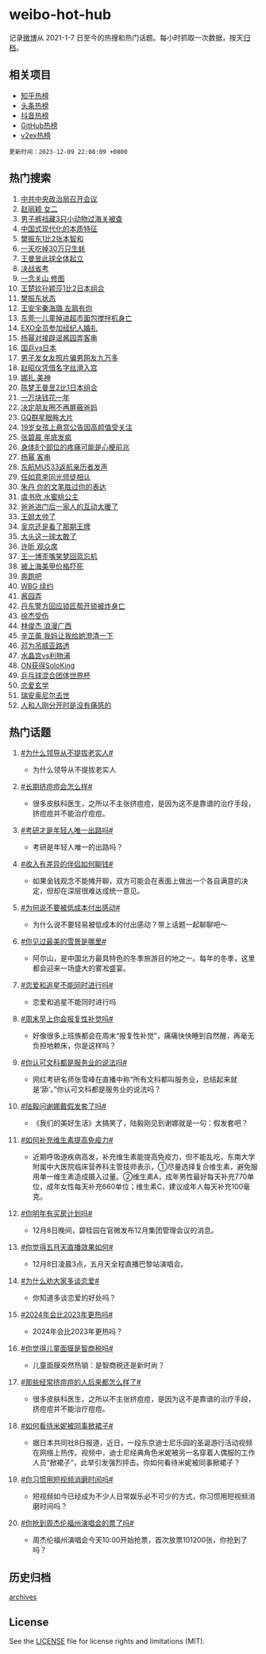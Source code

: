 # weibo-hot-hub

记录[微博](https://www.weibo.com)从 2021-1-7 日至今的热搜和热门话题。每小时抓取一次数据，按天[归档](archives)。

## 相关项目

- [知乎热榜](https://github.com/lonnyzhang423/zhihu-hot-hub)
- [头条热榜](https://github.com/lonnyzhang423/toutiao-hot-hub)
- [抖音热榜](https://github.com/lonnyzhang423/douyin-hot-hub)
- [GitHub热榜](https://github.com/lonnyzhang423/github-hot-hub)
- [v2ex热榜](https://github.com/lonnyzhang423/v2ex-hot-hub)


`更新时间：2023-12-09 22:08:09 +0800`

## 热门搜索

1. [中共中央政治局召开会议](https://m.weibo.cn/search?containerid=100103type%3D1%26t%3D10%26q%3D%23%E4%B8%AD%E5%85%B1%E4%B8%AD%E5%A4%AE%E6%94%BF%E6%B2%BB%E5%B1%80%E5%8F%AC%E5%BC%80%E4%BC%9A%E8%AE%AE%23&stream_entry_id=51&isnewpage=1&extparam=seat%3D1%26filter_type%3Drealtimehot%26q%3D%2523%25E4%25B8%25AD%25E5%2585%25B1%25E4%25B8%25AD%25E5%25A4%25AE%25E6%2594%25BF%25E6%25B2%25BB%25E5%25B1%2580%25E5%258F%25AC%25E5%25BC%2580%25E4%25BC%259A%25E8%25AE%25AE%2523%26c_type%3D51%26dgr%3D0%26pos%3D0%26cate%3D10103%26stream_entry_id%3D51%26display_time%3D1702130887%26pre_seqid%3D1702130887433015738145)
1. [赵丽颖 女二](https://m.weibo.cn/search?containerid=100103type%3D1%26t%3D10%26q%3D%E8%B5%B5%E4%B8%BD%E9%A2%96+%E5%A5%B3%E4%BA%8C&stream_entry_id=31&isnewpage=1&extparam=seat%3D1%26band_rank%3D1%26q%3D%25E8%25B5%25B5%25E4%25B8%25BD%25E9%25A2%2596%2520%25E5%25A5%25B3%25E4%25BA%258C%26flag%3D2%26cate%3D5001%26stream_entry_id%3D31%26realpos%3D1%26filter_type%3Drealtimehot%26dgr%3D0%26lcate%3D5001%26c_type%3D31%26pos%3D0%26display_time%3D1702130887%26pre_seqid%3D1702130887433015738145)
1. [男子裤裆藏3只小动物过海关被查](https://m.weibo.cn/search?containerid=100103type%3D1%26t%3D10%26q%3D%23%E7%94%B7%E5%AD%90%E8%A3%A4%E8%A3%86%E8%97%8F3%E5%8F%AA%E5%B0%8F%E5%8A%A8%E7%89%A9%E8%BF%87%E6%B5%B7%E5%85%B3%E8%A2%AB%E6%9F%A5%23&stream_entry_id=31&isnewpage=1&extparam=seat%3D1%26band_rank%3D2%26q%3D%2523%25E7%2594%25B7%25E5%25AD%2590%25E8%25A3%25A4%25E8%25A3%2586%25E8%2597%258F3%25E5%258F%25AA%25E5%25B0%258F%25E5%258A%25A8%25E7%2589%25A9%25E8%25BF%2587%25E6%25B5%25B7%25E5%2585%25B3%25E8%25A2%25AB%25E6%259F%25A5%2523%26flag%3D2%26cate%3D5001%26stream_entry_id%3D31%26realpos%3D2%26filter_type%3Drealtimehot%26dgr%3D0%26lcate%3D5001%26c_type%3D31%26pos%3D1%26display_time%3D1702130887%26pre_seqid%3D1702130887433015738145)
1. [中国式现代化的本质特征](https://m.weibo.cn/search?containerid=100103type%3D1%26t%3D10%26q%3D%23%E4%B8%AD%E5%9B%BD%E5%BC%8F%E7%8E%B0%E4%BB%A3%E5%8C%96%E7%9A%84%E6%9C%AC%E8%B4%A8%E7%89%B9%E5%BE%81%23&stream_entry_id=31&isnewpage=1&extparam=seat%3D1%26band_rank%3D3%26q%3D%2523%25E4%25B8%25AD%25E5%259B%25BD%25E5%25BC%258F%25E7%258E%25B0%25E4%25BB%25A3%25E5%258C%2596%25E7%259A%2584%25E6%259C%25AC%25E8%25B4%25A8%25E7%2589%25B9%25E5%25BE%2581%2523%26flag%3D1%26cate%3D5001%26stream_entry_id%3D31%26realpos%3D3%26filter_type%3Drealtimehot%26dgr%3D0%26lcate%3D5001%26c_type%3D31%26pos%3D2%26display_time%3D1702130887%26pre_seqid%3D1702130887433015738145)
1. [樊振东1比2张本智和](https://m.weibo.cn/search?containerid=100103type%3D1%26t%3D10%26q%3D%23%E6%A8%8A%E6%8C%AF%E4%B8%9C1%E6%AF%942%E5%BC%A0%E6%9C%AC%E6%99%BA%E5%92%8C%23&stream_entry_id=31&isnewpage=1&extparam=seat%3D1%26band_rank%3D4%26q%3D%2523%25E6%25A8%258A%25E6%258C%25AF%25E4%25B8%259C1%25E6%25AF%25942%25E5%25BC%25A0%25E6%259C%25AC%25E6%2599%25BA%25E5%2592%258C%2523%26flag%3D1%26cate%3D5001%26stream_entry_id%3D31%26realpos%3D4%26filter_type%3Drealtimehot%26dgr%3D0%26lcate%3D5001%26c_type%3D31%26pos%3D3%26display_time%3D1702130887%26pre_seqid%3D1702130887433015738145)
1. [一天吃掉30万只生蚝](https://m.weibo.cn/search?containerid=100103type%3D1%26t%3D10%26q%3D%E4%B8%80%E5%A4%A9%E5%90%83%E6%8E%8930%E4%B8%87%E5%8F%AA%E7%94%9F%E8%9A%9D&stream_entry_id=31&isnewpage=1&extparam=seat%3D1%26band_rank%3D5%26q%3D%25E4%25B8%2580%25E5%25A4%25A9%25E5%2590%2583%25E6%258E%258930%25E4%25B8%2587%25E5%258F%25AA%25E7%2594%259F%25E8%259A%259D%26flag%3D1%26cate%3D5001%26stream_entry_id%3D31%26realpos%3D5%26filter_type%3Drealtimehot%26dgr%3D0%26lcate%3D5001%26c_type%3D31%26pos%3D4%26display_time%3D1702130887%26pre_seqid%3D1702130887433015738145)
1. [王曼昱此球全体起立](https://m.weibo.cn/search?containerid=100103type%3D1%26t%3D10%26q%3D%E7%8E%8B%E6%9B%BC%E6%98%B1%E6%AD%A4%E7%90%83%E5%85%A8%E4%BD%93%E8%B5%B7%E7%AB%8B&stream_entry_id=31&isnewpage=1&extparam=seat%3D1%26band_rank%3D6%26q%3D%25E7%258E%258B%25E6%259B%25BC%25E6%2598%25B1%25E6%25AD%25A4%25E7%2590%2583%25E5%2585%25A8%25E4%25BD%2593%25E8%25B5%25B7%25E7%25AB%258B%26flag%3D1%26cate%3D5001%26stream_entry_id%3D31%26realpos%3D6%26filter_type%3Drealtimehot%26dgr%3D0%26lcate%3D5001%26c_type%3D31%26pos%3D5%26display_time%3D1702130887%26pre_seqid%3D1702130887433015738145)
1. [决战省考](https://m.weibo.cn/search?containerid=100103type%3D1%26t%3D10%26q%3D%23%E5%86%B3%E6%88%98%E7%9C%81%E8%80%83%23&stream_entry_id=31&isnewpage=1&extparam=seat%3D1%26band_rank%3D7%26dgr%3D0%26q%3D%2523%25E5%2586%25B3%25E6%2588%2598%25E7%259C%2581%25E8%2580%2583%2523%26is_ad_pos%3D1%26stream_entry_id%3D31%26adid%3D213773%26cate%3D5001%26pos%3D6%26filter_type%3Drealtimehot%26c_type%3D31%26lcate%3D5001%26display_time%3D1702130887%26pre_seqid%3D1702130887433015738145)
1. [一念关山 修图](https://m.weibo.cn/search?containerid=100103type%3D1%26t%3D10%26q%3D%E4%B8%80%E5%BF%B5%E5%85%B3%E5%B1%B1+%E4%BF%AE%E5%9B%BE&stream_entry_id=31&isnewpage=1&extparam=seat%3D1%26band_rank%3D7%26q%3D%25E4%25B8%2580%25E5%25BF%25B5%25E5%2585%25B3%25E5%25B1%25B1%2520%25E4%25BF%25AE%25E5%259B%25BE%26flag%3D1%26cate%3D5001%26stream_entry_id%3D31%26realpos%3D7%26filter_type%3Drealtimehot%26dgr%3D0%26lcate%3D5001%26c_type%3D31%26pos%3D7%26display_time%3D1702130887%26pre_seqid%3D1702130887433015738145)
1. [王楚钦孙颖莎1比2日本组合](https://m.weibo.cn/search?containerid=100103type%3D1%26t%3D10%26q%3D%23%E7%8E%8B%E6%A5%9A%E9%92%A6%E5%AD%99%E9%A2%96%E8%8E%8E1%E6%AF%942%E6%97%A5%E6%9C%AC%E7%BB%84%E5%90%88%23&stream_entry_id=31&isnewpage=1&extparam=seat%3D1%26band_rank%3D8%26q%3D%2523%25E7%258E%258B%25E6%25A5%259A%25E9%2592%25A6%25E5%25AD%2599%25E9%25A2%2596%25E8%258E%258E1%25E6%25AF%25942%25E6%2597%25A5%25E6%259C%25AC%25E7%25BB%2584%25E5%2590%2588%2523%26flag%3D0%26cate%3D5001%26stream_entry_id%3D31%26realpos%3D8%26filter_type%3Drealtimehot%26dgr%3D0%26lcate%3D5001%26c_type%3D31%26pos%3D8%26display_time%3D1702130887%26pre_seqid%3D1702130887433015738145)
1. [樊振东状态](https://m.weibo.cn/search?containerid=100103type%3D1%26t%3D10%26q%3D%E6%A8%8A%E6%8C%AF%E4%B8%9C%E7%8A%B6%E6%80%81&stream_entry_id=31&isnewpage=1&extparam=seat%3D1%26band_rank%3D9%26q%3D%25E6%25A8%258A%25E6%258C%25AF%25E4%25B8%259C%25E7%258A%25B6%25E6%2580%2581%26flag%3D1%26cate%3D5001%26stream_entry_id%3D31%26realpos%3D9%26filter_type%3Drealtimehot%26dgr%3D0%26lcate%3D5001%26c_type%3D31%26pos%3D9%26display_time%3D1702130887%26pre_seqid%3D1702130887433015738145)
1. [王安宇秦海璐 左肩有你](https://m.weibo.cn/search?containerid=100103type%3D1%26t%3D10%26q%3D%E7%8E%8B%E5%AE%89%E5%AE%87%E7%A7%A6%E6%B5%B7%E7%92%90+%E5%B7%A6%E8%82%A9%E6%9C%89%E4%BD%A0&stream_entry_id=31&isnewpage=1&extparam=seat%3D1%26band_rank%3D10%26q%3D%25E7%258E%258B%25E5%25AE%2589%25E5%25AE%2587%25E7%25A7%25A6%25E6%25B5%25B7%25E7%2592%2590%2520%25E5%25B7%25A6%25E8%2582%25A9%25E6%259C%2589%25E4%25BD%25A0%26flag%3D1%26cate%3D5001%26stream_entry_id%3D31%26realpos%3D10%26filter_type%3Drealtimehot%26dgr%3D0%26lcate%3D5001%26c_type%3D31%26pos%3D10%26display_time%3D1702130887%26pre_seqid%3D1702130887433015738145)
1. [东莞一儿童掉进超市面包搅拌机身亡](https://m.weibo.cn/search?containerid=100103type%3D1%26t%3D10%26q%3D%23%E4%B8%9C%E8%8E%9E%E4%B8%80%E5%84%BF%E7%AB%A5%E6%8E%89%E8%BF%9B%E8%B6%85%E5%B8%82%E9%9D%A2%E5%8C%85%E6%90%85%E6%8B%8C%E6%9C%BA%E8%BA%AB%E4%BA%A1%23&stream_entry_id=31&isnewpage=1&extparam=seat%3D1%26band_rank%3D11%26q%3D%2523%25E4%25B8%259C%25E8%258E%259E%25E4%25B8%2580%25E5%2584%25BF%25E7%25AB%25A5%25E6%258E%2589%25E8%25BF%259B%25E8%25B6%2585%25E5%25B8%2582%25E9%259D%25A2%25E5%258C%2585%25E6%2590%2585%25E6%258B%258C%25E6%259C%25BA%25E8%25BA%25AB%25E4%25BA%25A1%2523%26flag%3D0%26cate%3D5001%26stream_entry_id%3D31%26realpos%3D11%26filter_type%3Drealtimehot%26dgr%3D0%26lcate%3D5001%26c_type%3D31%26pos%3D11%26display_time%3D1702130887%26pre_seqid%3D1702130887433015738145)
1. [EXO全员参加经纪人婚礼](https://m.weibo.cn/search?containerid=100103type%3D1%26t%3D10%26q%3D%23EXO%E5%85%A8%E5%91%98%E5%8F%82%E5%8A%A0%E7%BB%8F%E7%BA%AA%E4%BA%BA%E5%A9%9A%E7%A4%BC%23&stream_entry_id=31&isnewpage=1&extparam=seat%3D1%26band_rank%3D12%26q%3D%2523EXO%25E5%2585%25A8%25E5%2591%2598%25E5%258F%2582%25E5%258A%25A0%25E7%25BB%258F%25E7%25BA%25AA%25E4%25BA%25BA%25E5%25A9%259A%25E7%25A4%25BC%2523%26flag%3D0%26cate%3D5001%26stream_entry_id%3D31%26realpos%3D12%26filter_type%3Drealtimehot%26dgr%3D0%26lcate%3D5001%26c_type%3D31%26pos%3D12%26display_time%3D1702130887%26pre_seqid%3D1702130887433015738145)
1. [杨幂对接辟谣酱园弄客串](https://m.weibo.cn/search?containerid=100103type%3D1%26t%3D10%26q%3D%23%E6%9D%A8%E5%B9%82%E5%AF%B9%E6%8E%A5%E8%BE%9F%E8%B0%A3%E9%85%B1%E5%9B%AD%E5%BC%84%E5%AE%A2%E4%B8%B2%23&stream_entry_id=31&isnewpage=1&extparam=seat%3D1%26band_rank%3D13%26q%3D%2523%25E6%259D%25A8%25E5%25B9%2582%25E5%25AF%25B9%25E6%258E%25A5%25E8%25BE%259F%25E8%25B0%25A3%25E9%2585%25B1%25E5%259B%25AD%25E5%25BC%2584%25E5%25AE%25A2%25E4%25B8%25B2%2523%26flag%3D1%26cate%3D5001%26stream_entry_id%3D31%26realpos%3D13%26filter_type%3Drealtimehot%26dgr%3D0%26lcate%3D5001%26c_type%3D31%26pos%3D13%26display_time%3D1702130887%26pre_seqid%3D1702130887433015738145)
1. [国乒vs日本](https://m.weibo.cn/search?containerid=100103type%3D1%26t%3D10%26q%3D%23%E5%9B%BD%E4%B9%92vs%E6%97%A5%E6%9C%AC%23&stream_entry_id=31&isnewpage=1&extparam=seat%3D1%26band_rank%3D14%26q%3D%2523%25E5%259B%25BD%25E4%25B9%2592vs%25E6%2597%25A5%25E6%259C%25AC%2523%26flag%3D0%26cate%3D5001%26stream_entry_id%3D31%26realpos%3D14%26filter_type%3Drealtimehot%26dgr%3D0%26lcate%3D5001%26c_type%3D31%26pos%3D14%26display_time%3D1702130887%26pre_seqid%3D1702130887433015738145)
1. [男子发女友照片骗男网友九万多](https://m.weibo.cn/search?containerid=100103type%3D1%26t%3D10%26q%3D%23%E7%94%B7%E5%AD%90%E5%8F%91%E5%A5%B3%E5%8F%8B%E7%85%A7%E7%89%87%E9%AA%97%E7%94%B7%E7%BD%91%E5%8F%8B%E4%B9%9D%E4%B8%87%E5%A4%9A%23&stream_entry_id=31&isnewpage=1&extparam=seat%3D1%26band_rank%3D15%26q%3D%2523%25E7%2594%25B7%25E5%25AD%2590%25E5%258F%2591%25E5%25A5%25B3%25E5%258F%258B%25E7%2585%25A7%25E7%2589%2587%25E9%25AA%2597%25E7%2594%25B7%25E7%25BD%2591%25E5%258F%258B%25E4%25B9%259D%25E4%25B8%2587%25E5%25A4%259A%2523%26flag%3D1%26cate%3D5001%26stream_entry_id%3D31%26realpos%3D15%26filter_type%3Drealtimehot%26dgr%3D0%26lcate%3D5001%26c_type%3D31%26pos%3D15%26display_time%3D1702130887%26pre_seqid%3D1702130887433015738145)
1. [赵昭仪凭借名字丝滑入宫](https://m.weibo.cn/search?containerid=100103type%3D1%26t%3D10%26q%3D%E8%B5%B5%E6%98%AD%E4%BB%AA%E5%87%AD%E5%80%9F%E5%90%8D%E5%AD%97%E4%B8%9D%E6%BB%91%E5%85%A5%E5%AE%AB&stream_entry_id=31&isnewpage=1&extparam=seat%3D1%26band_rank%3D16%26q%3D%25E8%25B5%25B5%25E6%2598%25AD%25E4%25BB%25AA%25E5%2587%25AD%25E5%2580%259F%25E5%2590%258D%25E5%25AD%2597%25E4%25B8%259D%25E6%25BB%2591%25E5%2585%25A5%25E5%25AE%25AB%26flag%3D1%26cate%3D5001%26stream_entry_id%3D31%26realpos%3D16%26filter_type%3Drealtimehot%26dgr%3D0%26lcate%3D5001%26c_type%3D31%26pos%3D16%26display_time%3D1702130887%26pre_seqid%3D1702130887433015738145)
1. [娜扎 美神](https://m.weibo.cn/search?containerid=100103type%3D1%26t%3D10%26q%3D%E5%A8%9C%E6%89%8E+%E7%BE%8E%E7%A5%9E&stream_entry_id=31&isnewpage=1&extparam=seat%3D1%26band_rank%3D17%26q%3D%25E5%25A8%259C%25E6%2589%258E%2520%25E7%25BE%258E%25E7%25A5%259E%26flag%3D0%26cate%3D5001%26stream_entry_id%3D31%26realpos%3D17%26filter_type%3Drealtimehot%26dgr%3D0%26lcate%3D5001%26c_type%3D31%26pos%3D17%26display_time%3D1702130887%26pre_seqid%3D1702130887433015738145)
1. [陈梦王曼昱2比1日本组合](https://m.weibo.cn/search?containerid=100103type%3D1%26t%3D10%26q%3D%23%E9%99%88%E6%A2%A6%E7%8E%8B%E6%9B%BC%E6%98%B12%E6%AF%941%E6%97%A5%E6%9C%AC%E7%BB%84%E5%90%88%23&stream_entry_id=31&isnewpage=1&extparam=seat%3D1%26band_rank%3D18%26q%3D%2523%25E9%2599%2588%25E6%25A2%25A6%25E7%258E%258B%25E6%259B%25BC%25E6%2598%25B12%25E6%25AF%25941%25E6%2597%25A5%25E6%259C%25AC%25E7%25BB%2584%25E5%2590%2588%2523%26flag%3D1%26cate%3D5001%26stream_entry_id%3D31%26realpos%3D18%26filter_type%3Drealtimehot%26dgr%3D0%26lcate%3D5001%26c_type%3D31%26pos%3D18%26display_time%3D1702130887%26pre_seqid%3D1702130887433015738145)
1. [一万块钱花一年](https://m.weibo.cn/search?containerid=100103type%3D1%26t%3D10%26q%3D%E4%B8%80%E4%B8%87%E5%9D%97%E9%92%B1%E8%8A%B1%E4%B8%80%E5%B9%B4&stream_entry_id=31&isnewpage=1&extparam=seat%3D1%26band_rank%3D19%26q%3D%25E4%25B8%2580%25E4%25B8%2587%25E5%259D%2597%25E9%2592%25B1%25E8%258A%25B1%25E4%25B8%2580%25E5%25B9%25B4%26flag%3D0%26cate%3D5001%26stream_entry_id%3D31%26realpos%3D19%26filter_type%3Drealtimehot%26dgr%3D0%26lcate%3D5001%26c_type%3D31%26pos%3D19%26display_time%3D1702130887%26pre_seqid%3D1702130887433015738145)
1. [决定朋友圈不再屏蔽爸妈](https://m.weibo.cn/search?containerid=100103type%3D1%26t%3D10%26q%3D%E5%86%B3%E5%AE%9A%E6%9C%8B%E5%8F%8B%E5%9C%88%E4%B8%8D%E5%86%8D%E5%B1%8F%E8%94%BD%E7%88%B8%E5%A6%88&stream_entry_id=31&isnewpage=1&extparam=seat%3D1%26band_rank%3D20%26q%3D%25E5%2586%25B3%25E5%25AE%259A%25E6%259C%258B%25E5%258F%258B%25E5%259C%2588%25E4%25B8%258D%25E5%2586%258D%25E5%25B1%258F%25E8%2594%25BD%25E7%2588%25B8%25E5%25A6%2588%26flag%3D0%26cate%3D5001%26stream_entry_id%3D31%26realpos%3D20%26filter_type%3Drealtimehot%26dgr%3D0%26lcate%3D5001%26c_type%3D31%26pos%3D20%26display_time%3D1702130887%26pre_seqid%3D1702130887433015738145)
1. [GQ群星眼眸大片](https://m.weibo.cn/search?containerid=100103type%3D1%26t%3D10%26q%3D%23GQ%E7%BE%A4%E6%98%9F%E7%9C%BC%E7%9C%B8%E5%A4%A7%E7%89%87%23&stream_entry_id=31&isnewpage=1&extparam=seat%3D1%26band_rank%3D21%26q%3D%2523GQ%25E7%25BE%25A4%25E6%2598%259F%25E7%259C%25BC%25E7%259C%25B8%25E5%25A4%25A7%25E7%2589%2587%2523%26flag%3D0%26adid%3D213888%26cate%3D5001%26stream_entry_id%3D31%26realpos%3D21%26filter_type%3Drealtimehot%26dgr%3D0%26lcate%3D5001%26c_type%3D31%26pos%3D21%26display_time%3D1702130887%26pre_seqid%3D1702130887433015738145)
1. [19岁女孩上悬赏公告因高颜值受关注](https://m.weibo.cn/search?containerid=100103type%3D1%26t%3D10%26q%3D%2319%E5%B2%81%E5%A5%B3%E5%AD%A9%E4%B8%8A%E6%82%AC%E8%B5%8F%E5%85%AC%E5%91%8A%E5%9B%A0%E9%AB%98%E9%A2%9C%E5%80%BC%E5%8F%97%E5%85%B3%E6%B3%A8%23&stream_entry_id=31&isnewpage=1&extparam=seat%3D1%26band_rank%3D22%26q%3D%252319%25E5%25B2%2581%25E5%25A5%25B3%25E5%25AD%25A9%25E4%25B8%258A%25E6%2582%25AC%25E8%25B5%258F%25E5%2585%25AC%25E5%2591%258A%25E5%259B%25A0%25E9%25AB%2598%25E9%25A2%259C%25E5%2580%25BC%25E5%258F%2597%25E5%2585%25B3%25E6%25B3%25A8%2523%26flag%3D0%26cate%3D5001%26stream_entry_id%3D31%26realpos%3D22%26filter_type%3Drealtimehot%26dgr%3D0%26lcate%3D5001%26c_type%3D31%26pos%3D22%26display_time%3D1702130887%26pre_seqid%3D1702130887433015738145)
1. [张碧晨 年底发疯](https://m.weibo.cn/search?containerid=100103type%3D1%26t%3D10%26q%3D%E5%BC%A0%E7%A2%A7%E6%99%A8+%E5%B9%B4%E5%BA%95%E5%8F%91%E7%96%AF&stream_entry_id=31&isnewpage=1&extparam=seat%3D1%26band_rank%3D23%26q%3D%25E5%25BC%25A0%25E7%25A2%25A7%25E6%2599%25A8%2520%25E5%25B9%25B4%25E5%25BA%2595%25E5%258F%2591%25E7%2596%25AF%26flag%3D0%26cate%3D5001%26stream_entry_id%3D31%26realpos%3D23%26filter_type%3Drealtimehot%26dgr%3D0%26lcate%3D5001%26c_type%3D31%26pos%3D23%26display_time%3D1702130887%26pre_seqid%3D1702130887433015738145)
1. [身体8个部位的疼痛可能是心梗前兆](https://m.weibo.cn/search?containerid=100103type%3D1%26t%3D10%26q%3D%23%E8%BA%AB%E4%BD%938%E4%B8%AA%E9%83%A8%E4%BD%8D%E7%9A%84%E7%96%BC%E7%97%9B%E5%8F%AF%E8%83%BD%E6%98%AF%E5%BF%83%E6%A2%97%E5%89%8D%E5%85%86%23&stream_entry_id=31&isnewpage=1&extparam=seat%3D1%26band_rank%3D24%26q%3D%2523%25E8%25BA%25AB%25E4%25BD%25938%25E4%25B8%25AA%25E9%2583%25A8%25E4%25BD%258D%25E7%259A%2584%25E7%2596%25BC%25E7%2597%259B%25E5%258F%25AF%25E8%2583%25BD%25E6%2598%25AF%25E5%25BF%2583%25E6%25A2%2597%25E5%2589%258D%25E5%2585%2586%2523%26flag%3D0%26cate%3D5001%26stream_entry_id%3D31%26realpos%3D24%26filter_type%3Drealtimehot%26dgr%3D0%26lcate%3D5001%26c_type%3D31%26pos%3D24%26display_time%3D1702130887%26pre_seqid%3D1702130887433015738145)
1. [杨幂 客串](https://m.weibo.cn/search?containerid=100103type%3D1%26t%3D10%26q%3D%E6%9D%A8%E5%B9%82+%E5%AE%A2%E4%B8%B2&stream_entry_id=31&isnewpage=1&extparam=seat%3D1%26band_rank%3D25%26q%3D%25E6%259D%25A8%25E5%25B9%2582%2520%25E5%25AE%25A2%25E4%25B8%25B2%26flag%3D0%26cate%3D5001%26stream_entry_id%3D31%26realpos%3D25%26filter_type%3Drealtimehot%26dgr%3D0%26lcate%3D5001%26c_type%3D31%26pos%3D25%26display_time%3D1702130887%26pre_seqid%3D1702130887433015738145)
1. [东航MU533返航亲历者发声](https://m.weibo.cn/search?containerid=100103type%3D1%26t%3D10%26q%3D%23%E4%B8%9C%E8%88%AAMU533%E8%BF%94%E8%88%AA%E4%BA%B2%E5%8E%86%E8%80%85%E5%8F%91%E5%A3%B0%23&stream_entry_id=31&isnewpage=1&extparam=seat%3D1%26band_rank%3D26%26q%3D%2523%25E4%25B8%259C%25E8%2588%25AAMU533%25E8%25BF%2594%25E8%2588%25AA%25E4%25BA%25B2%25E5%258E%2586%25E8%2580%2585%25E5%258F%2591%25E5%25A3%25B0%2523%26flag%3D0%26cate%3D5001%26stream_entry_id%3D31%26realpos%3D26%26filter_type%3Drealtimehot%26dgr%3D0%26lcate%3D5001%26c_type%3D31%26pos%3D26%26display_time%3D1702130887%26pre_seqid%3D1702130887433015738145)
1. [任如意李同光师徒相认](https://m.weibo.cn/search?containerid=100103type%3D1%26t%3D10%26q%3D%23%E4%BB%BB%E5%A6%82%E6%84%8F%E6%9D%8E%E5%90%8C%E5%85%89%E5%B8%88%E5%BE%92%E7%9B%B8%E8%AE%A4%23&stream_entry_id=31&isnewpage=1&extparam=seat%3D1%26band_rank%3D27%26q%3D%2523%25E4%25BB%25BB%25E5%25A6%2582%25E6%2584%258F%25E6%259D%258E%25E5%2590%258C%25E5%2585%2589%25E5%25B8%2588%25E5%25BE%2592%25E7%259B%25B8%25E8%25AE%25A4%2523%26flag%3D1%26cate%3D5001%26stream_entry_id%3D31%26realpos%3D27%26filter_type%3Drealtimehot%26dgr%3D0%26lcate%3D5001%26c_type%3D31%26pos%3D27%26display_time%3D1702130887%26pre_seqid%3D1702130887433015738145)
1. [朱丹 你的文笔胜过你的表达](https://m.weibo.cn/search?containerid=100103type%3D1%26t%3D10%26q%3D%E6%9C%B1%E4%B8%B9+%E4%BD%A0%E7%9A%84%E6%96%87%E7%AC%94%E8%83%9C%E8%BF%87%E4%BD%A0%E7%9A%84%E8%A1%A8%E8%BE%BE&stream_entry_id=31&isnewpage=1&extparam=seat%3D1%26band_rank%3D28%26q%3D%25E6%259C%25B1%25E4%25B8%25B9%2520%25E4%25BD%25A0%25E7%259A%2584%25E6%2596%2587%25E7%25AC%2594%25E8%2583%259C%25E8%25BF%2587%25E4%25BD%25A0%25E7%259A%2584%25E8%25A1%25A8%25E8%25BE%25BE%26flag%3D0%26cate%3D5001%26stream_entry_id%3D31%26realpos%3D28%26filter_type%3Drealtimehot%26dgr%3D0%26lcate%3D5001%26c_type%3D31%26pos%3D28%26display_time%3D1702130887%26pre_seqid%3D1702130887433015738145)
1. [虞书欣 水蜜桃公主](https://m.weibo.cn/search?containerid=100103type%3D1%26t%3D10%26q%3D%E8%99%9E%E4%B9%A6%E6%AC%A3+%E6%B0%B4%E8%9C%9C%E6%A1%83%E5%85%AC%E4%B8%BB&stream_entry_id=31&isnewpage=1&extparam=seat%3D1%26band_rank%3D29%26q%3D%25E8%2599%259E%25E4%25B9%25A6%25E6%25AC%25A3%2520%25E6%25B0%25B4%25E8%259C%259C%25E6%25A1%2583%25E5%2585%25AC%25E4%25B8%25BB%26flag%3D1%26cate%3D5001%26stream_entry_id%3D31%26realpos%3D29%26filter_type%3Drealtimehot%26dgr%3D0%26lcate%3D5001%26c_type%3D31%26pos%3D29%26display_time%3D1702130887%26pre_seqid%3D1702130887433015738145)
1. [爸爸进门后一家人的互动太暖了](https://m.weibo.cn/search?containerid=100103type%3D1%26t%3D10%26q%3D%23%E7%88%B8%E7%88%B8%E8%BF%9B%E9%97%A8%E5%90%8E%E4%B8%80%E5%AE%B6%E4%BA%BA%E7%9A%84%E4%BA%92%E5%8A%A8%E5%A4%AA%E6%9A%96%E4%BA%86%23&stream_entry_id=31&isnewpage=1&extparam=seat%3D1%26band_rank%3D30%26q%3D%2523%25E7%2588%25B8%25E7%2588%25B8%25E8%25BF%259B%25E9%2597%25A8%25E5%2590%258E%25E4%25B8%2580%25E5%25AE%25B6%25E4%25BA%25BA%25E7%259A%2584%25E4%25BA%2592%25E5%258A%25A8%25E5%25A4%25AA%25E6%259A%2596%25E4%25BA%2586%2523%26flag%3D32768%26cate%3D5001%26stream_entry_id%3D31%26realpos%3D30%26filter_type%3Drealtimehot%26dgr%3D0%26lcate%3D5001%26c_type%3D31%26pos%3D30%26display_time%3D1702130887%26pre_seqid%3D1702130887433015738145)
1. [王姐太帅了](https://m.weibo.cn/search?containerid=100103type%3D1%26t%3D10%26q%3D%E7%8E%8B%E5%A7%90%E5%A4%AA%E5%B8%85%E4%BA%86&stream_entry_id=31&isnewpage=1&extparam=seat%3D1%26band_rank%3D31%26q%3D%25E7%258E%258B%25E5%25A7%2590%25E5%25A4%25AA%25E5%25B8%2585%25E4%25BA%2586%26flag%3D1%26cate%3D5001%26stream_entry_id%3D31%26realpos%3D31%26filter_type%3Drealtimehot%26dgr%3D0%26lcate%3D5001%26c_type%3D31%26pos%3D31%26display_time%3D1702130887%26pre_seqid%3D1702130887433015738145)
1. [吴京还是看了那期王牌](https://m.weibo.cn/search?containerid=100103type%3D1%26t%3D10%26q%3D%23%E5%90%B4%E4%BA%AC%E8%BF%98%E6%98%AF%E7%9C%8B%E4%BA%86%E9%82%A3%E6%9C%9F%E7%8E%8B%E7%89%8C%23&stream_entry_id=31&isnewpage=1&extparam=seat%3D1%26band_rank%3D32%26q%3D%2523%25E5%2590%25B4%25E4%25BA%25AC%25E8%25BF%2598%25E6%2598%25AF%25E7%259C%258B%25E4%25BA%2586%25E9%2582%25A3%25E6%259C%259F%25E7%258E%258B%25E7%2589%258C%2523%26flag%3D1%26cate%3D5001%26stream_entry_id%3D31%26realpos%3D32%26filter_type%3Drealtimehot%26dgr%3D0%26lcate%3D5001%26c_type%3D31%26pos%3D32%26display_time%3D1702130887%26pre_seqid%3D1702130887433015738145)
1. [大头这一球太敢了](https://m.weibo.cn/search?containerid=100103type%3D1%26t%3D10%26q%3D%E5%A4%A7%E5%A4%B4%E8%BF%99%E4%B8%80%E7%90%83%E5%A4%AA%E6%95%A2%E4%BA%86&stream_entry_id=31&isnewpage=1&extparam=seat%3D1%26band_rank%3D33%26q%3D%25E5%25A4%25A7%25E5%25A4%25B4%25E8%25BF%2599%25E4%25B8%2580%25E7%2590%2583%25E5%25A4%25AA%25E6%2595%25A2%25E4%25BA%2586%26flag%3D1%26cate%3D5001%26stream_entry_id%3D31%26realpos%3D33%26filter_type%3Drealtimehot%26dgr%3D0%26lcate%3D5001%26c_type%3D31%26pos%3D33%26display_time%3D1702130887%26pre_seqid%3D1702130887433015738145)
1. [许昕 观众席](https://m.weibo.cn/search?containerid=100103type%3D1%26t%3D10%26q%3D%E8%AE%B8%E6%98%95+%E8%A7%82%E4%BC%97%E5%B8%AD&stream_entry_id=31&isnewpage=1&extparam=seat%3D1%26band_rank%3D34%26q%3D%25E8%25AE%25B8%25E6%2598%2595%2520%25E8%25A7%2582%25E4%25BC%2597%25E5%25B8%25AD%26flag%3D1%26cate%3D5001%26stream_entry_id%3D31%26realpos%3D34%26filter_type%3Drealtimehot%26dgr%3D0%26lcate%3D5001%26c_type%3D31%26pos%3D34%26display_time%3D1702130887%26pre_seqid%3D1702130887433015738145)
1. [王一博歪嘴笑梦回蓝忘机](https://m.weibo.cn/search?containerid=100103type%3D1%26t%3D10%26q%3D%23%E7%8E%8B%E4%B8%80%E5%8D%9A%E6%AD%AA%E5%98%B4%E7%AC%91%E6%A2%A6%E5%9B%9E%E8%93%9D%E5%BF%98%E6%9C%BA%23&stream_entry_id=31&isnewpage=1&extparam=seat%3D1%26band_rank%3D35%26q%3D%2523%25E7%258E%258B%25E4%25B8%2580%25E5%258D%259A%25E6%25AD%25AA%25E5%2598%25B4%25E7%25AC%2591%25E6%25A2%25A6%25E5%259B%259E%25E8%2593%259D%25E5%25BF%2598%25E6%259C%25BA%2523%26flag%3D0%26cate%3D5001%26stream_entry_id%3D31%26realpos%3D35%26filter_type%3Drealtimehot%26dgr%3D0%26lcate%3D5001%26c_type%3D31%26pos%3D35%26display_time%3D1702130887%26pre_seqid%3D1702130887433015738145)
1. [被上海美甲价格吓死](https://m.weibo.cn/search?containerid=100103type%3D1%26t%3D10%26q%3D%E8%A2%AB%E4%B8%8A%E6%B5%B7%E7%BE%8E%E7%94%B2%E4%BB%B7%E6%A0%BC%E5%90%93%E6%AD%BB&stream_entry_id=31&isnewpage=1&extparam=seat%3D1%26band_rank%3D36%26q%3D%25E8%25A2%25AB%25E4%25B8%258A%25E6%25B5%25B7%25E7%25BE%258E%25E7%2594%25B2%25E4%25BB%25B7%25E6%25A0%25BC%25E5%2590%2593%25E6%25AD%25BB%26flag%3D0%26cate%3D5001%26stream_entry_id%3D31%26realpos%3D36%26filter_type%3Drealtimehot%26dgr%3D0%26lcate%3D5001%26c_type%3D31%26pos%3D36%26display_time%3D1702130887%26pre_seqid%3D1702130887433015738145)
1. [奔跑吧](https://m.weibo.cn/search?containerid=100103type%3D1%26t%3D10%26q%3D%E5%A5%94%E8%B7%91%E5%90%A7&stream_entry_id=31&isnewpage=1&extparam=seat%3D1%26band_rank%3D37%26q%3D%25E5%25A5%2594%25E8%25B7%2591%25E5%2590%25A7%26flag%3D1%26cate%3D5001%26stream_entry_id%3D31%26realpos%3D37%26filter_type%3Drealtimehot%26dgr%3D0%26lcate%3D5001%26c_type%3D31%26pos%3D37%26display_time%3D1702130887%26pre_seqid%3D1702130887433015738145)
1. [WBG 续约](https://m.weibo.cn/search?containerid=100103type%3D1%26t%3D10%26q%3DWBG+%E7%BB%AD%E7%BA%A6&stream_entry_id=31&isnewpage=1&extparam=seat%3D1%26band_rank%3D38%26q%3DWBG%2520%25E7%25BB%25AD%25E7%25BA%25A6%26flag%3D0%26cate%3D5001%26stream_entry_id%3D31%26realpos%3D38%26filter_type%3Drealtimehot%26dgr%3D0%26lcate%3D5001%26c_type%3D31%26pos%3D38%26display_time%3D1702130887%26pre_seqid%3D1702130887433015738145)
1. [酱园弄](https://m.weibo.cn/search?containerid=100103type%3D1%26t%3D10%26q%3D%E9%85%B1%E5%9B%AD%E5%BC%84&stream_entry_id=31&isnewpage=1&extparam=seat%3D1%26band_rank%3D39%26q%3D%25E9%2585%25B1%25E5%259B%25AD%25E5%25BC%2584%26flag%3D0%26cate%3D5001%26stream_entry_id%3D31%26realpos%3D39%26filter_type%3Drealtimehot%26dgr%3D0%26lcate%3D5001%26c_type%3D31%26pos%3D39%26display_time%3D1702130887%26pre_seqid%3D1702130887433015738145)
1. [丹东警方回应锁匠帮开锁被炸身亡](https://m.weibo.cn/search?containerid=100103type%3D1%26t%3D10%26q%3D%23%E4%B8%B9%E4%B8%9C%E8%AD%A6%E6%96%B9%E5%9B%9E%E5%BA%94%E9%94%81%E5%8C%A0%E5%B8%AE%E5%BC%80%E9%94%81%E8%A2%AB%E7%82%B8%E8%BA%AB%E4%BA%A1%23&stream_entry_id=31&isnewpage=1&extparam=seat%3D1%26band_rank%3D40%26q%3D%2523%25E4%25B8%25B9%25E4%25B8%259C%25E8%25AD%25A6%25E6%2596%25B9%25E5%259B%259E%25E5%25BA%2594%25E9%2594%2581%25E5%258C%25A0%25E5%25B8%25AE%25E5%25BC%2580%25E9%2594%2581%25E8%25A2%25AB%25E7%2582%25B8%25E8%25BA%25AB%25E4%25BA%25A1%2523%26flag%3D0%26cate%3D5001%26stream_entry_id%3D31%26realpos%3D40%26filter_type%3Drealtimehot%26dgr%3D0%26lcate%3D5001%26c_type%3D31%26pos%3D40%26display_time%3D1702130887%26pre_seqid%3D1702130887433015738145)
1. [徐杰受伤](https://m.weibo.cn/search?containerid=100103type%3D1%26t%3D10%26q%3D%23%E5%BE%90%E6%9D%B0%E5%8F%97%E4%BC%A4%23&stream_entry_id=31&isnewpage=1&extparam=seat%3D1%26band_rank%3D41%26q%3D%2523%25E5%25BE%2590%25E6%259D%25B0%25E5%258F%2597%25E4%25BC%25A4%2523%26flag%3D1%26cate%3D5001%26stream_entry_id%3D31%26realpos%3D41%26filter_type%3Drealtimehot%26dgr%3D0%26lcate%3D5001%26c_type%3D31%26pos%3D41%26display_time%3D1702130887%26pre_seqid%3D1702130887433015738145)
1. [林俊杰 浪漫广西](https://m.weibo.cn/search?containerid=100103type%3D1%26t%3D10%26q%3D%E6%9E%97%E4%BF%8A%E6%9D%B0+%E6%B5%AA%E6%BC%AB%E5%B9%BF%E8%A5%BF&stream_entry_id=31&isnewpage=1&extparam=seat%3D1%26band_rank%3D42%26q%3D%25E6%259E%2597%25E4%25BF%258A%25E6%259D%25B0%2520%25E6%25B5%25AA%25E6%25BC%25AB%25E5%25B9%25BF%25E8%25A5%25BF%26flag%3D0%26cate%3D5001%26stream_entry_id%3D31%26realpos%3D42%26filter_type%3Drealtimehot%26dgr%3D0%26lcate%3D5001%26c_type%3D31%26pos%3D42%26display_time%3D1702130887%26pre_seqid%3D1702130887433015738145)
1. [辛芷蕾 我妈让我给她澄清一下](https://m.weibo.cn/search?containerid=100103type%3D1%26t%3D10%26q%3D%E8%BE%9B%E8%8A%B7%E8%95%BE+%E6%88%91%E5%A6%88%E8%AE%A9%E6%88%91%E7%BB%99%E5%A5%B9%E6%BE%84%E6%B8%85%E4%B8%80%E4%B8%8B&stream_entry_id=31&isnewpage=1&extparam=seat%3D1%26band_rank%3D43%26q%3D%25E8%25BE%259B%25E8%258A%25B7%25E8%2595%25BE%2520%25E6%2588%2591%25E5%25A6%2588%25E8%25AE%25A9%25E6%2588%2591%25E7%25BB%2599%25E5%25A5%25B9%25E6%25BE%2584%25E6%25B8%2585%25E4%25B8%2580%25E4%25B8%258B%26flag%3D0%26cate%3D5001%26stream_entry_id%3D31%26realpos%3D43%26filter_type%3Drealtimehot%26dgr%3D0%26lcate%3D5001%26c_type%3D31%26pos%3D43%26display_time%3D1702130887%26pre_seqid%3D1702130887433015738145)
1. [邓为吊威亚路透](https://m.weibo.cn/search?containerid=100103type%3D1%26t%3D10%26q%3D%E9%82%93%E4%B8%BA%E5%90%8A%E5%A8%81%E4%BA%9A%E8%B7%AF%E9%80%8F&stream_entry_id=31&isnewpage=1&extparam=seat%3D1%26band_rank%3D44%26q%3D%25E9%2582%2593%25E4%25B8%25BA%25E5%2590%258A%25E5%25A8%2581%25E4%25BA%259A%25E8%25B7%25AF%25E9%2580%258F%26flag%3D1%26cate%3D5001%26stream_entry_id%3D31%26realpos%3D44%26filter_type%3Drealtimehot%26dgr%3D0%26lcate%3D5001%26c_type%3D31%26pos%3D44%26display_time%3D1702130887%26pre_seqid%3D1702130887433015738145)
1. [水晶宫vs利物浦](https://m.weibo.cn/search?containerid=100103type%3D1%26t%3D10%26q%3D%23%E6%B0%B4%E6%99%B6%E5%AE%ABvs%E5%88%A9%E7%89%A9%E6%B5%A6%23&stream_entry_id=31&isnewpage=1&extparam=seat%3D1%26band_rank%3D45%26q%3D%2523%25E6%25B0%25B4%25E6%2599%25B6%25E5%25AE%25ABvs%25E5%2588%25A9%25E7%2589%25A9%25E6%25B5%25A6%2523%26flag%3D1%26cate%3D5001%26stream_entry_id%3D31%26realpos%3D45%26filter_type%3Drealtimehot%26dgr%3D0%26lcate%3D5001%26c_type%3D31%26pos%3D45%26display_time%3D1702130887%26pre_seqid%3D1702130887433015738145)
1. [ON获得SoloKing](https://m.weibo.cn/search?containerid=100103type%3D1%26t%3D10%26q%3DON%E8%8E%B7%E5%BE%97SoloKing&stream_entry_id=31&isnewpage=1&extparam=seat%3D1%26band_rank%3D46%26q%3DON%25E8%258E%25B7%25E5%25BE%2597SoloKing%26flag%3D1%26cate%3D5001%26stream_entry_id%3D31%26realpos%3D46%26filter_type%3Drealtimehot%26dgr%3D0%26lcate%3D5001%26c_type%3D31%26pos%3D46%26display_time%3D1702130887%26pre_seqid%3D1702130887433015738145)
1. [乒乓球混合团体世界杯](https://m.weibo.cn/search?containerid=100103type%3D1%26t%3D10%26q%3D%E4%B9%92%E4%B9%93%E7%90%83%E6%B7%B7%E5%90%88%E5%9B%A2%E4%BD%93%E4%B8%96%E7%95%8C%E6%9D%AF&stream_entry_id=31&isnewpage=1&extparam=seat%3D1%26band_rank%3D47%26q%3D%25E4%25B9%2592%25E4%25B9%2593%25E7%2590%2583%25E6%25B7%25B7%25E5%2590%2588%25E5%259B%25A2%25E4%25BD%2593%25E4%25B8%2596%25E7%2595%258C%25E6%259D%25AF%26flag%3D0%26cate%3D5001%26stream_entry_id%3D31%26realpos%3D47%26filter_type%3Drealtimehot%26dgr%3D0%26lcate%3D5001%26c_type%3D31%26pos%3D47%26display_time%3D1702130887%26pre_seqid%3D1702130887433015738145)
1. [恋爱玄学](https://m.weibo.cn/search?containerid=100103type%3D1%26t%3D10%26q%3D%E6%81%8B%E7%88%B1%E7%8E%84%E5%AD%A6&stream_entry_id=31&isnewpage=1&extparam=seat%3D1%26band_rank%3D48%26q%3D%25E6%2581%258B%25E7%2588%25B1%25E7%258E%2584%25E5%25AD%25A6%26flag%3D0%26cate%3D5001%26stream_entry_id%3D31%26realpos%3D48%26filter_type%3Drealtimehot%26dgr%3D0%26lcate%3D5001%26c_type%3D31%26pos%3D48%26display_time%3D1702130887%26pre_seqid%3D1702130887433015738145)
1. [瑞安奥尼尔去世](https://m.weibo.cn/search?containerid=100103type%3D1%26t%3D10%26q%3D%23%E7%91%9E%E5%AE%89%E5%A5%A5%E5%B0%BC%E5%B0%94%E5%8E%BB%E4%B8%96%23&stream_entry_id=31&isnewpage=1&extparam=seat%3D1%26band_rank%3D49%26q%3D%2523%25E7%2591%259E%25E5%25AE%2589%25E5%25A5%25A5%25E5%25B0%25BC%25E5%25B0%2594%25E5%258E%25BB%25E4%25B8%2596%2523%26flag%3D0%26cate%3D5001%26stream_entry_id%3D31%26realpos%3D49%26filter_type%3Drealtimehot%26dgr%3D0%26lcate%3D5001%26c_type%3D31%26pos%3D49%26display_time%3D1702130887%26pre_seqid%3D1702130887433015738145)
1. [人和人刚分开时是没有痛感的](https://m.weibo.cn/search?containerid=100103type%3D1%26t%3D10%26q%3D%E4%BA%BA%E5%92%8C%E4%BA%BA%E5%88%9A%E5%88%86%E5%BC%80%E6%97%B6%E6%98%AF%E6%B2%A1%E6%9C%89%E7%97%9B%E6%84%9F%E7%9A%84&stream_entry_id=31&isnewpage=1&extparam=seat%3D1%26band_rank%3D50%26q%3D%25E4%25BA%25BA%25E5%2592%258C%25E4%25BA%25BA%25E5%2588%259A%25E5%2588%2586%25E5%25BC%2580%25E6%2597%25B6%25E6%2598%25AF%25E6%25B2%25A1%25E6%259C%2589%25E7%2597%259B%25E6%2584%259F%25E7%259A%2584%26flag%3D0%26cate%3D5001%26stream_entry_id%3D31%26realpos%3D50%26filter_type%3Drealtimehot%26dgr%3D0%26lcate%3D5001%26c_type%3D31%26pos%3D50%26display_time%3D1702130887%26pre_seqid%3D1702130887433015738145)

## 热门话题

1. [#为什么领导从不提拔老实人#](https://m.weibo.cn/search?containerid=231522type%3D1%26t%3D10%26q%3D%23%E4%B8%BA%E4%BB%80%E4%B9%88%E9%A2%86%E5%AF%BC%E4%BB%8E%E4%B8%8D%E6%8F%90%E6%8B%94%E8%80%81%E5%AE%9E%E4%BA%BA%23&stream_entry_id=128&isnewpage=1&extparam=seat%3D1%26dgr%3D0%26c_type%3D128%26unitid%3D1702103246645%26lcate%3D5004%26cate%3D5004%26pos%3D1-0-0%26display_time%3D1702130889%26pre_seqid%3D1702130889170015558158)
    - 为什么领导从不提拔老实人

1. [#长期挤痘痘会怎么样#](https://m.weibo.cn/search?containerid=231522type%3D1%26t%3D10%26q%3D%23%E9%95%BF%E6%9C%9F%E6%8C%A4%E7%97%98%E7%97%98%E4%BC%9A%E6%80%8E%E4%B9%88%E6%A0%B7%23&stream_entry_id=128&isnewpage=1&extparam=seat%3D1%26dgr%3D0%26c_type%3D128%26unitid%3D1702097561217%26lcate%3D5004%26cate%3D5004%26pos%3D1-0-1%26display_time%3D1702130889%26pre_seqid%3D1702130889170015558158)
    - 很多皮肤科医生，之所以不主张挤痘痘，是因为这不是靠谱的治疗手段，挤痘痘并不能治疗痘痘。

1. [#考研才是年轻人唯一出路吗#](https://m.weibo.cn/search?containerid=231522type%3D1%26t%3D10%26q%3D%23%E8%80%83%E7%A0%94%E6%89%8D%E6%98%AF%E5%B9%B4%E8%BD%BB%E4%BA%BA%E5%94%AF%E4%B8%80%E5%87%BA%E8%B7%AF%E5%90%97%23&stream_entry_id=128&isnewpage=1&extparam=seat%3D1%26dgr%3D0%26c_type%3D128%26unitid%3D1701958686982%26lcate%3D5004%26cate%3D5004%26pos%3D1-0-2%26display_time%3D1702130889%26pre_seqid%3D1702130889170015558158)
    - 考研是年轻人唯一的出路吗？

1. [#收入有差异的伴侣如何聊钱#](https://m.weibo.cn/search?containerid=231522type%3D1%26t%3D10%26q%3D%23%E6%94%B6%E5%85%A5%E6%9C%89%E5%B7%AE%E5%BC%82%E7%9A%84%E4%BC%B4%E4%BE%A3%E5%A6%82%E4%BD%95%E8%81%8A%E9%92%B1%23&stream_entry_id=128&isnewpage=1&extparam=seat%3D1%26dgr%3D0%26c_type%3D128%26unitid%3D1702080140990%26lcate%3D5004%26cate%3D5004%26pos%3D1-0-3%26display_time%3D1702130889%26pre_seqid%3D1702130889170015558158)
    - 如果金钱观念不能摊开聊，双方可能会在表面上做出一个各自满意的决定，但却在深层很难达成统一意见。

1. [#为何说不要被低成本付出感动#](https://m.weibo.cn/search?containerid=231522type%3D1%26t%3D10%26q%3D%23%E4%B8%BA%E4%BD%95%E8%AF%B4%E4%B8%8D%E8%A6%81%E8%A2%AB%E4%BD%8E%E6%88%90%E6%9C%AC%E4%BB%98%E5%87%BA%E6%84%9F%E5%8A%A8%23&stream_entry_id=128&isnewpage=1&extparam=seat%3D1%26dgr%3D0%26c_type%3D128%26unitid%3D1702026454008%26lcate%3D5004%26cate%3D5004%26pos%3D1-0-4%26display_time%3D1702130889%26pre_seqid%3D1702130889170015558158)
    - 为什么说不要轻易被低成本的付出感动？带上话题一起聊聊吧～

1. [#你见过最美的雪景是哪里#](https://m.weibo.cn/search?containerid=231522type%3D1%26t%3D10%26q%3D%23%E4%BD%A0%E8%A7%81%E8%BF%87%E6%9C%80%E7%BE%8E%E7%9A%84%E9%9B%AA%E6%99%AF%E6%98%AF%E5%93%AA%E9%87%8C%23&stream_entry_id=128&isnewpage=1&extparam=seat%3D1%26dgr%3D0%26c_type%3D128%26unitid%3D1702083744005%26lcate%3D5004%26cate%3D5004%26pos%3D1-0-5%26display_time%3D1702130889%26pre_seqid%3D1702130889170015558158)
    - 阿尔山，是中国北方最具特色的冬季旅游目的地之一。每年的冬季，这里都会迎来一场盛大的雾凇盛宴。

1. [#恋爱和追星不能同时进行吗#](https://m.weibo.cn/search?containerid=231522type%3D1%26t%3D10%26q%3D%23%E6%81%8B%E7%88%B1%E5%92%8C%E8%BF%BD%E6%98%9F%E4%B8%8D%E8%83%BD%E5%90%8C%E6%97%B6%E8%BF%9B%E8%A1%8C%E5%90%97%23&stream_entry_id=128&isnewpage=1&extparam=seat%3D1%26dgr%3D0%26c_type%3D128%26unitid%3D1702018065088%26lcate%3D5004%26cate%3D5004%26pos%3D1-0-6%26display_time%3D1702130889%26pre_seqid%3D1702130889170015558158)
    - 恋爱和追星不能同时进行吗

1. [#周末早上你会报复性补觉吗#](https://m.weibo.cn/search?containerid=231522type%3D1%26t%3D10%26q%3D%23%E5%91%A8%E6%9C%AB%E6%97%A9%E4%B8%8A%E4%BD%A0%E4%BC%9A%E6%8A%A5%E5%A4%8D%E6%80%A7%E8%A1%A5%E8%A7%89%E5%90%97%23&stream_entry_id=128&isnewpage=1&extparam=seat%3D1%26dgr%3D0%26c_type%3D128%26unitid%3D1702110749241%26lcate%3D5004%26cate%3D5004%26pos%3D1-0-7%26display_time%3D1702130889%26pre_seqid%3D1702130889170015558158)
    - 好像很多上班族都会在周末“报复性补觉”，痛痛快快睡到自然醒，再毫无负担地赖床，你是这样吗？

1. [#你认可文科都是服务业的说法吗#](https://m.weibo.cn/search?containerid=231522type%3D1%26t%3D10%26q%3D%23%E4%BD%A0%E8%AE%A4%E5%8F%AF%E6%96%87%E7%A7%91%E9%83%BD%E6%98%AF%E6%9C%8D%E5%8A%A1%E4%B8%9A%E7%9A%84%E8%AF%B4%E6%B3%95%E5%90%97%23&stream_entry_id=128&isnewpage=1&extparam=seat%3D1%26dgr%3D0%26c_type%3D128%26unitid%3D1702126341901%26lcate%3D5004%26cate%3D5004%26pos%3D1-0-8%26display_time%3D1702130889%26pre_seqid%3D1702130889170015558158)
    - 网红考研名师张雪峰在直播中称“所有文科都叫服务业，总结起来就是‘舔’。”你认可文科都是服务业的说法吗？

1. [#陆毅问谢娜戴假发套了吗#](https://m.weibo.cn/search?containerid=231522type%3D1%26t%3D10%26q%3D%23%E9%99%86%E6%AF%85%E9%97%AE%E8%B0%A2%E5%A8%9C%E6%88%B4%E5%81%87%E5%8F%91%E5%A5%97%E4%BA%86%E5%90%97%23&stream_entry_id=128&isnewpage=1&extparam=seat%3D1%26dgr%3D0%26c_type%3D128%26unitid%3D1701999165083%26lcate%3D5004%26cate%3D5004%26pos%3D1-0-9%26display_time%3D1702130889%26pre_seqid%3D1702130889170015558158)
    - 《我们的美好生活》太搞笑了，陆毅刚见到谢娜就是一句：假发套吧？

1. [#如何补充维生素提高免疫力#](https://m.weibo.cn/search?containerid=231522type%3D1%26t%3D10%26q%3D%23%E5%A6%82%E4%BD%95%E8%A1%A5%E5%85%85%E7%BB%B4%E7%94%9F%E7%B4%A0%E6%8F%90%E9%AB%98%E5%85%8D%E7%96%AB%E5%8A%9B%23&stream_entry_id=128&isnewpage=1&extparam=seat%3D1%26dgr%3D0%26c_type%3D128%26unitid%3D1702110746299%26lcate%3D5004%26cate%3D5004%26pos%3D1-0-10%26display_time%3D1702130889%26pre_seqid%3D1702130889170015558158)
    - 近期呼吸道疾病高发，补充维生素能提高免疫力，但不能乱吃，东南大学附属中大医院临床营养科主管技师表示，①尽量选择复合维生素，避免服用单一维生素造成摄入过量。②维生素A，成年男性最好每天补充770单位，成年女性每天补充660单位；维生素C，建议成年人每天补充100毫克。

1. [#你明年有买房计划吗#](https://m.weibo.cn/search?containerid=231522type%3D1%26t%3D10%26q%3D%23%E4%BD%A0%E6%98%8E%E5%B9%B4%E6%9C%89%E4%B9%B0%E6%88%BF%E8%AE%A1%E5%88%92%E5%90%97%23&stream_entry_id=128&isnewpage=1&extparam=seat%3D1%26dgr%3D0%26c_type%3D128%26unitid%3D1702114335449%26lcate%3D5004%26cate%3D5004%26pos%3D1-0-11%26display_time%3D1702130889%26pre_seqid%3D1702130889170015558158)
    - 12月8日晚间，碧桂园在官微发布12月集团管理会议的消息。

1. [#你觉得五月天直播效果如何#](https://m.weibo.cn/search?containerid=231522type%3D1%26t%3D10%26q%3D%23%E4%BD%A0%E8%A7%89%E5%BE%97%E4%BA%94%E6%9C%88%E5%A4%A9%E7%9B%B4%E6%92%AD%E6%95%88%E6%9E%9C%E5%A6%82%E4%BD%95%23&stream_entry_id=128&isnewpage=1&extparam=seat%3D1%26dgr%3D0%26c_type%3D128%26unitid%3D1702005492740%26lcate%3D5004%26cate%3D5004%26pos%3D1-0-12%26display_time%3D1702130889%26pre_seqid%3D1702130889170015558158)
    - 12月8日凌晨3点，五月天全程直播巴黎站演唱会。

1. [#为什么劝大家多谈恋爱#](https://m.weibo.cn/search?containerid=231522type%3D1%26t%3D10%26q%3D%23%E4%B8%BA%E4%BB%80%E4%B9%88%E5%8A%9D%E5%A4%A7%E5%AE%B6%E5%A4%9A%E8%B0%88%E6%81%8B%E7%88%B1%23&stream_entry_id=128&isnewpage=1&extparam=seat%3D1%26dgr%3D0%26c_type%3D128%26unitid%3D1702006663130%26lcate%3D5004%26cate%3D5004%26pos%3D1-0-13%26display_time%3D1702130889%26pre_seqid%3D1702130889170015558158)
    - 你知道多谈恋爱的好处吗？

1. [#2024年会比2023年更热吗#](https://m.weibo.cn/search?containerid=231522type%3D1%26t%3D10%26q%3D%232024%E5%B9%B4%E4%BC%9A%E6%AF%942023%E5%B9%B4%E6%9B%B4%E7%83%AD%E5%90%97%23&stream_entry_id=128&isnewpage=1&extparam=seat%3D1%26dgr%3D0%26c_type%3D128%26unitid%3D1702084350833%26lcate%3D5004%26cate%3D5004%26pos%3D1-0-14%26display_time%3D1702130889%26pre_seqid%3D1702130889170015558158)
    - 2024年会比2023年更热吗？

1. [#你觉得儿童面膜是智商税吗#](https://m.weibo.cn/search?containerid=231522type%3D1%26t%3D10%26q%3D%23%E4%BD%A0%E8%A7%89%E5%BE%97%E5%84%BF%E7%AB%A5%E9%9D%A2%E8%86%9C%E6%98%AF%E6%99%BA%E5%95%86%E7%A8%8E%E5%90%97%23&stream_entry_id=128&isnewpage=1&extparam=seat%3D1%26dgr%3D0%26c_type%3D128%26unitid%3D1702105347513%26lcate%3D5004%26cate%3D5004%26pos%3D1-0-15%26display_time%3D1702130889%26pre_seqid%3D1702130889170015558158)
    - 儿童面膜突然热销：是智商税还是新时尚？

1. [#那些经常挤痘痘的人后来都怎么样了#](https://m.weibo.cn/search?containerid=231522type%3D1%26t%3D10%26q%3D%23%E9%82%A3%E4%BA%9B%E7%BB%8F%E5%B8%B8%E6%8C%A4%E7%97%98%E7%97%98%E7%9A%84%E4%BA%BA%E5%90%8E%E6%9D%A5%E9%83%BD%E6%80%8E%E4%B9%88%E6%A0%B7%E4%BA%86%23&stream_entry_id=128&isnewpage=1&extparam=seat%3D1%26dgr%3D0%26c_type%3D128%26unitid%3D1702094270121%26lcate%3D5004%26cate%3D5004%26pos%3D1-0-16%26display_time%3D1702130889%26pre_seqid%3D1702130889170015558158)
    - 很多皮肤科医生，之所以不主张挤痘痘，是因为这不是靠谱的治疗手段，挤痘痘并不能治疗痘痘。

1. [#如何看待米妮被同事掀裙子#](https://m.weibo.cn/search?containerid=231522type%3D1%26t%3D10%26q%3D%23%E5%A6%82%E4%BD%95%E7%9C%8B%E5%BE%85%E7%B1%B3%E5%A6%AE%E8%A2%AB%E5%90%8C%E4%BA%8B%E6%8E%80%E8%A3%99%E5%AD%90%23&stream_entry_id=128&isnewpage=1&extparam=seat%3D1%26dgr%3D0%26c_type%3D128%26unitid%3D1702093342869%26lcate%3D5004%26cate%3D5004%26pos%3D1-0-17%26display_time%3D1702130889%26pre_seqid%3D1702130889170015558158)
    - 据日本共同社8日报道，近日，一段东京迪士尼乐园的圣诞游行活动视频在网络上热传。视频中，迪士尼经典角色米妮被另一名穿着人偶服的工作人员“掀裙子”，此举引发强烈抨击。你如何看待米妮被同事掀裙子？

1. [#你习惯用短视频消磨时间吗#](https://m.weibo.cn/search?containerid=231522type%3D1%26t%3D10%26q%3D%23%E4%BD%A0%E4%B9%A0%E6%83%AF%E7%94%A8%E7%9F%AD%E8%A7%86%E9%A2%91%E6%B6%88%E7%A3%A8%E6%97%B6%E9%97%B4%E5%90%97%23&stream_entry_id=128&isnewpage=1&extparam=seat%3D1%26dgr%3D0%26c_type%3D128%26unitid%3D1702092753422%26lcate%3D5004%26cate%3D5004%26pos%3D1-0-18%26display_time%3D1702130889%26pre_seqid%3D1702130889170015558158)
    - 短视频如今已经成为不少人日常娱乐必不可少的方式，你习惯用短视频消磨时间吗？  ​​​

1. [#你抢到周杰伦福州演唱会的票了吗#](https://m.weibo.cn/search?containerid=231522type%3D1%26t%3D10%26q%3D%23%E4%BD%A0%E6%8A%A2%E5%88%B0%E5%91%A8%E6%9D%B0%E4%BC%A6%E7%A6%8F%E5%B7%9E%E6%BC%94%E5%94%B1%E4%BC%9A%E7%9A%84%E7%A5%A8%E4%BA%86%E5%90%97%23&stream_entry_id=128&isnewpage=1&extparam=seat%3D1%26dgr%3D0%26c_type%3D128%26unitid%3D1702091849246%26lcate%3D5004%26cate%3D5004%26pos%3D1-0-19%26display_time%3D1702130889%26pre_seqid%3D1702130889170015558158)
    - 周杰伦福州演唱会今天10:00开始抢票，首次放票101200张，你抢到了吗？ ​​​


## 历史归档

[archives](archives)

## License

See the [LICENSE](LICENSE) file for license rights and limitations (MIT).
